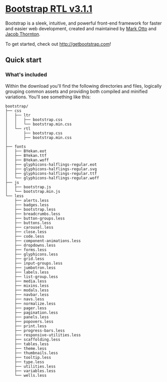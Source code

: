 # [Bootstrap RTL v3.1.1](http://getbootstrap.com)
Bootstrap is a sleek, intuitive, and powerful front-end framework for faster and easier web development, created and maintained by [Mark Otto](http://twitter.com/mdo) and [Jacob Thornton](http://twitter.com/fat).

To get started, check out <http://getbootstrap.com>!

## Quick start

### What's included
Within the download you'll find the following directories and files, logically grouping common assets and providing both compiled and minified variations. You'll see something like this:

```
bootstrap/
├── css
│   ├── ltr
│   │   ├── bootstrap.css
│   │   └── bootstrap.min.css
│   └── rtl
│       ├── bootstrap.css
│       ├── bootstrap.min.css
│
├── fonts
│   ├── BYekan.eot
│   ├── BYekan.ttf
│   ├── BYekan.woff
│   ├── glyphicons-halflings-regular.eot
│   ├── glyphicons-halflings-regular.svg
│   ├── glyphicons-halflings-regular.ttf
│   └── glyphicons-halflings-regular.woff
├── js
│   ├── bootstrap.js
│   └── bootstrap.min.js
└── less
    ├── alerts.less
    ├── badges.less
    ├── bootstrap.less
    ├── breadcrumbs.less
    ├── button-groups.less
    ├── buttons.less
    ├── carousel.less
    ├── close.less
    ├── code.less
    ├── component-animations.less
    ├── dropdowns.less
    ├── forms.less
    ├── glyphicons.less
    ├── grid.less
    ├── input-groups.less
    ├── jumbotron.less
    ├── labels.less
    ├── list-group.less
    ├── media.less
    ├── mixins.less
    ├── modals.less
    ├── navbar.less
    ├── navs.less
    ├── normalize.less
    ├── pager.less
    ├── pagination.less
    ├── panels.less
    ├── popovers.less
    ├── print.less
    ├── progress-bars.less
    ├── responsive-utilities.less
    ├── scaffolding.less
    ├── tables.less
    ├── theme.less
    ├── thumbnails.less
    ├── tooltip.less
    ├── type.less
    ├── utilities.less
    ├── variables.less
    └── wells.less
```

